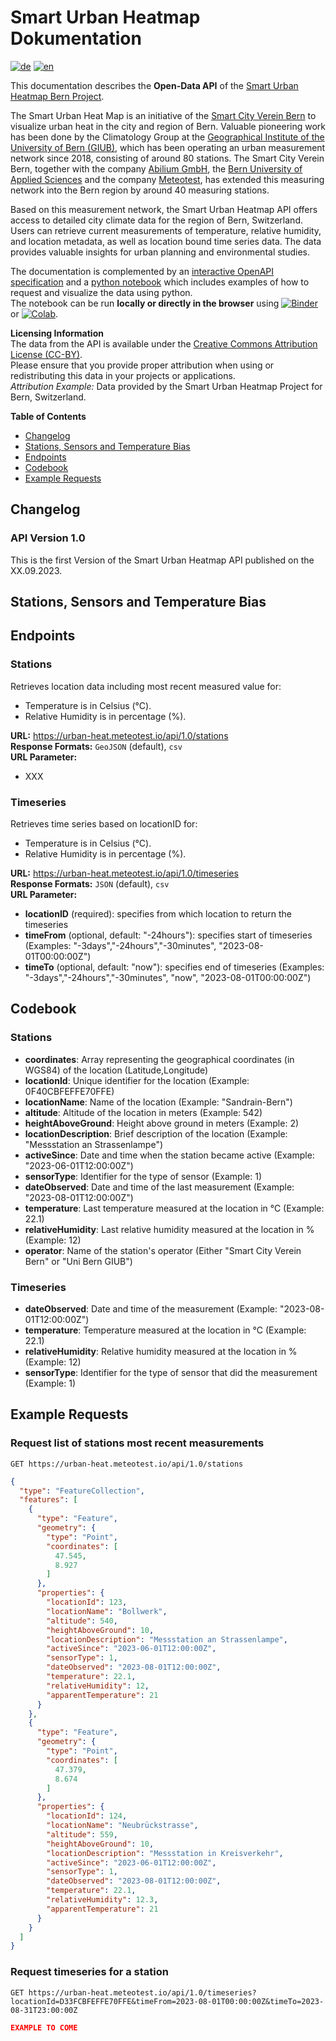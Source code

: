 # Smart Urban Heatmap Dokumentation <!-- omit in toc -->

[![de](https://img.shields.io/badge/lang-de-green.svg)](de)
[![en](https://img.shields.io/badge/lang-en-red.svg)](./)


This documentation describes the **Open-Data API** of the [Smart Urban Heatmap Bern Project](https://urban-heat.meteotest.io).  

The Smart Urban Heat Map is an initiative of the [Smart City Verein Bern](https://www.smartcity-bern.ch/) to visualize urban heat in the city and region of Bern. Valuable pioneering work has been done by the Climatology Group at the [Geographical Institute of the University of Bern (GIUB)](https://www.geography.unibe.ch/index_eng.html), which has been operating an urban measurement network since 2018, consisting of around 80 stations. The Smart City Verein Bern, together with the company [Abilium GmbH](https://www.abilium.io/), the [Bern University of Applied Sciences](https://www.bfh.ch/de/forschung/forschungsbereiche/public-sector-transformation/) and the company [Meteotest](https://meteotest.ch/), has extended this measuring network into the Bern region by around 40 measuring stations.

Based on this measurement network, the Smart Urban Heatmap API offers access to detailed city climate data for the region of Bern, Switzerland. Users can retrieve current measurements of temperature, relative humidity, and location metadata, as well as location bound time series data. The data provides valuable insights for urban planning and environmental studies.

The documentation is complemented by an [interactive OpenAPI specification](Swagger) and a [python notebook](python_examples.ipynb) which includes examples of how to request and visualize the data using python.  
The notebook can be run **locally or directly in the browser** using [![Binder](https://mybinder.org/badge_logo.svg)](https://mybinder.org/v2/gh/JurekMueller/SUH_Bern_API_Doc/main?labpath=python_examples.ipynb)
or [![Colab](https://colab.research.google.com/assets/colab-badge.svg)](https://colab.research.google.com/github/JurekMueller/SUH_Bern_API_Doc/blob/main/python_examples.ipynb).

**Licensing Information**  
The data from the API is available under the [Creative Commons Attribution License (CC-BY)](https://creativecommons.org/licenses/by/4.0/).  
Please ensure that you provide proper attribution when using or redistributing this data in your projects or applications.  
*Attribution Example:* Data provided by the Smart Urban Heatmap Project for Bern, Switzerland.

**Table of Contents**
- [Changelog](#changelog)
- [Stations, Sensors and Temperature Bias](#stations-sensors-and-temperature-bias)
- [Endpoints](#endpoints)
- [Codebook](#codebook)
- [Example Requests](#example-requests)

## Changelog

### API Version 1.0 <!-- omit in toc -->

This is the first Version of the Smart Urban Heatmap API published on the XX.09.2023.



## Stations, Sensors and Temperature Bias

## Endpoints

### Stations <!-- omit in toc -->

Retrieves location data including most recent measured value for:

* Temperature is in Celsius (°C).
* Relative Humidity is in percentage (%).

**URL:** https://urban-heat.meteotest.io/api/1.0/stations  
**Response Formats:** `GeoJSON` (default), `csv`  
**URL Parameter:**
  * XXX  

### Timeseries <!-- omit in toc -->
Retrieves time series based on locationID for:
* Temperature is in Celsius (°C).
* Relative Humidity is in percentage (%).

**URL:** https://urban-heat.meteotest.io/api/1.0/timeseries  
**Response Formats:** `JSON` (default), `csv`  
**URL Parameter:**
  * **locationID** (required): specifies from which location to return the timeseries
  * **timeFrom** (optional, default: "-24hours"): specifies start of timeseries (Examples: "-3days","-24hours","-30minutes", "2023-08-01T00:00:00Z")
  * **timeTo** (optional, default: "now"): specifies end of timeseries (Examples: "-3days","-24hours","-30minutes", "now", "2023-08-01T00:00:00Z")

## Codebook

### Stations <!-- omit in toc -->

- **coordinates**: Array representing the geographical coordinates (in WGS84) of the location (Latitude,Longitude) 
- **locationId**: Unique identifier for the location (Example: 0F40CBFEFFE70FFE)
- **locationName**: Name of the location (Example: "Sandrain-Bern")
- **altitude**: Altitude of the location in meters (Example: 542)
- **heightAboveGround**: Height above ground in meters (Example: 2)
- **locationDescription**: Brief description of the location (Example: "Messstation an Strassenlampe")
- **activeSince**: Date and time when the station became active (Example: "2023-06-01T12:00:00Z")
- **sensorType**: Identifier for the type of sensor (Example: 1)
- **dateObserved**: Date and time of the last measurement (Example: "2023-08-01T12:00:00Z")
- **temperature**: Last temperature measured at the location in °C (Example: 22.1)
- **relativeHumidity**: Last relative humidity measured at the location in % (Example: 12)
- **operator**: Name of the station's operator (Either "Smart City Verein Bern" or "Uni Bern GIUB")

### Timeseries <!-- omit in toc -->

- **dateObserved**: Date and time of the measurement (Example: "2023-08-01T12:00:00Z")
- **temperature**: Temperature measured at the location in °C (Example: 22.1)
- **relativeHumidity**: Relative humidity measured at the location in % (Example: 12)
- **sensorType**: Identifier for the type of sensor that did the measurement (Example: 1)

## Example Requests

### Request list of stations most recent measurements  <!-- omit in toc -->
`GET https://urban-heat.meteotest.io/api/1.0/stations`

```json
{
  "type": "FeatureCollection",
  "features": [
    {
      "type": "Feature",
      "geometry": {
        "type": "Point",
        "coordinates": [
          47.545,
          8.927
        ]
      },
      "properties": {
        "locationId": 123,
        "locationName": "Bollwerk",
        "altitude": 540,
        "heightAboveGround": 10,
        "locationDescription": "Messstation an Strassenlampe",
        "activeSince": "2023-06-01T12:00:00Z",
        "sensorType": 1,
        "dateObserved": "2023-08-01T12:00:00Z",
        "temperature": 22.1,
        "relativeHumidity": 12,
        "apparentTemperature": 21
      }
    },
    {
      "type": "Feature",
      "geometry": {
        "type": "Point",
        "coordinates": [
          47.379,
          8.674
        ]
      },
      "properties": {
        "locationId": 124,
        "locationName": "Neubrückstrasse",
        "altitude": 559,
        "heightAboveGround": 10,
        "locationDescription": "Messstation in Kreisverkehr",
        "activeSince": "2023-06-01T12:00:00Z",
        "sensorType": 1,
        "dateObserved": "2023-08-01T12:00:00Z",
        "temperature": 22.1,
        "relativeHumidity": 12.3,
        "apparentTemperature": 21
      }
    }
  ]
}
```

### Request timeseries for a station  <!-- omit in toc -->

`GET https://urban-heat.meteotest.io/api/1.0/timeseries?locationId=D33FCBFEFFE70FFE&timeFrom=2023-08-01T00:00:00Z&timeTo=2023-08-31T23:00:00Z`

```json
EXAMPLE TO COME
```